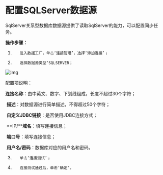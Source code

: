 # 配置SQLServer数据源

SqlServer关系型数据库数据源提供了读取SqlServer的能力，可以配置同步任务。

**操作步骤：**

1.        进入数据工厂，单击‘连接管理’，选择‘添加连接’；

2.        选择数据源类型‘SQLSERVER；

![img](file:////Users/zhoulei5/Library/Group%20Containers/UBF8T346G9.Office/TemporaryItems/msohtmlclip/clip_image001.png)

配置项说明：

​    **连接名称**：由中英文、数字、下划线组成，长度不超过30个字符；

​    **描述**：对数据源进行简单描述，不得超过50个字符；

​    **自定义JDBC链接**：是否使用JDBC连接方式；

​    **IP/****域名**：填写连接信息；

​    **端口号**：填写连接信息；

​    **用户名/密码**：数据库对应的用户名和密码。

3.        单击‘连接测试’；

4.        连接测试通过后，单击‘确定’。